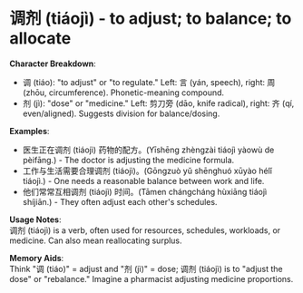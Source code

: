 # **调剂 (tiáojì) - to adjust; to balance; to allocate**

**Character Breakdown**:  
- 调 (tiáo): "to adjust" or "to regulate." Left: 言 (yán, speech), right: 周 (zhōu, circumference). Phonetic-meaning compound.  
- 剂 (jì): "dose" or "medicine." Left: 剪刀旁 (dāo, knife radical), right: 齐 (qí, even/aligned). Suggests division for balance/dosing.

**Examples**:  
- 医生正在调剂 (tiáojì) 药物的配方。(Yīshēng zhèngzài tiáojì yàowù de pèifāng.) - The doctor is adjusting the medicine formula.  
- 工作与生活需要合理调剂 (tiáojì)。(Gōngzuò yǔ shēnghuó xūyào hélǐ tiáojì.) - One needs a reasonable balance between work and life.  
- 他们常常互相调剂 (tiáojì) 时间。(Tāmen chángcháng hùxiāng tiáojì shíjiān.) - They often adjust each other's schedules.

**Usage Notes**:  
调剂 (tiáojì) is a verb, often used for resources, schedules, workloads, or medicine. Can also mean reallocating surplus.

**Memory Aids**:  
Think "调 (tiáo)" = adjust and "剂 (jì)" = dose; 调剂 (tiáojì) is to "adjust the dose" or "rebalance." Imagine a pharmacist adjusting medicine proportions.